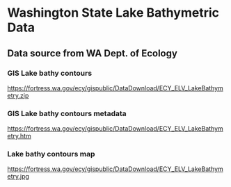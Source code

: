 # Washington State Lake Bathymetric Data

## Data source from WA Dept. of Ecology
### GIS Lake bathy contours
https://fortress.wa.gov/ecy/gispublic/DataDownload/ECY_ELV_LakeBathymetry.zip

### GIS Lake bathy contours metadata
https://fortress.wa.gov/ecy/gispublic/DataDownload/ECY_ELV_LakeBathymetry.htm

### Lake bathy contours map
https://fortress.wa.gov/ecy/gispublic/DataDownload/ECY_ELV_LakeBathymetry.jpg

